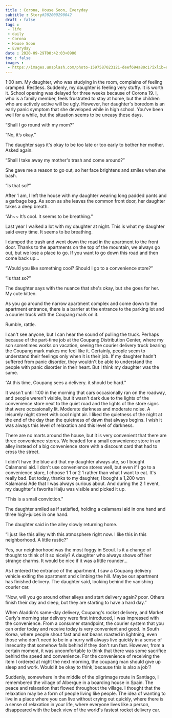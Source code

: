 ```yaml
---
title : Corona, House Soon, Everyday
subtitle : Story#202009290042
draft : false
tags :
 - life
 - daily
 - Corona
 - House Soon
 - Everyday
date : 2020-09-29T00:42:03+0900
toc : false
images : 
 - https://images.unsplash.com/photo-1597587023121-deef694a80c1?ixlib=rb-1.2.1&q=85&fm=jpg&crop=entropy&cs=srgb&ixid=eyJhcHBfaWQiOjE1NTU0OX0
---
```

1:00 am. My daughter, who was studying in the room, complains of feeling cramped. Restless. Suddenly, my daughter is feeling very stuffy. It is worth it. School opening was delayed for three weeks because of Corona 19. I, who is a family member, feels frustrated to stay at home, but the children who are actively active will be ugly. However, her daughter's boredom is an early panic symptom that she developed while in high school. You've been well for a while, but the situation seems to be uneasy these days.  

“Shall I go round with my mom?”  

“No, it’s okay.”  

The daughter says it's okay to be too late or too early to bother her mother. Asked again.  

“Shall I take away my mother's trash and come around?”  

She gave me a reason to go out, so her face brightens and smiles when she bash.  

“Is that so?”  

After 1 am, I left the house with my daughter wearing long padded pants and a garbage bag. As soon as she leaves the common front door, her daughter takes a deep breath.  

“Ah~~ It’s cool. It seems to be breathing.”  

Last year I walked a lot with my daughter at night. This is what my daughter said every time. It seems to be breathing.  

I dumped the trash and went down the road in the apartment to the front door. Thanks to the apartments on the top of the mountain, we always go out, but we lose a place to go. If you want to go down this road and then come back up...  

“Would you like something cool? Should I go to a convenience store?”  

“Is that so?”  

The daughter says with the nuance that she's okay, but she goes for her. My cute kitten.  

As you go around the narrow apartment complex and come down to the apartment entrance, there is a barrier at the entrance to the parking lot and a courier truck with the Coupang mark on it.  

Rumble, rattle.  

I can't see anyone, but I can hear the sound of pulling the truck. Perhaps because of the part-time job at the Coupang Distribution Center, where my son sometimes works on vacation, seeing the courier delivery truck bearing the Coupang mark makes me feel like it. Certainly, people seem to understand their feelings only when it is their job. If my daughter hadn't suffered from panic disorder, they wouldn't be able to understand the people with panic disorder in their heart. But I think my daughter was the same.  

“At this time, Coupang sees a delivery. it should be hard."  

It wasn't until 1:00 in the morning that cars occasionally ran on the roadway, and people weren't visible, but it wasn't dark due to the lights of the convenience store next to the quiet road and the lights of the store signs that were occasionally lit. Moderate darkness and moderate noise. A leisurely night street with cool night air. I liked the quietness of the night at the end of the day than the quietness of dawn that always begins. I wish it was always this level of relaxation and this level of darkness.  

There are no marts around the house, but it is very convenient that there are three convenience stores. We headed for a small convenience store in an alley instead of a big convenience store with a discount card that had to cross the street.  

I didn't have the blue aid that my daughter always ate, so I bought Calamansi aid. I don't use convenience stores well, but even if I go to a convenience store, I choose 1 1 or 2 1 rather than what I want to eat. It's really bad. But today, thanks to my daughter, I bought a 1,200 won Kalamansi Ade that I was always curious about. And during the 2 1 event, my daughter's favorite Haiju was visible and picked it up.  

“This is a small conviction.”  

The daughter smiled as if satisfied, holding a calamansi aid in one hand and three high-juices in one hand.  

The daughter said in the alley slowly returning home.  

“I just like this alley with this atmosphere right now. I like this in this neighborhood. A little rustic?”  

Yes, our neighborhood was the most foggy in Seoul. Is it a change of thought to think of it so nicely? A daughter who always shows off her strange charms. It would be nice if it was a little rounder...  

As I entered the entrance of the apartment, I saw a Coupang delivery vehicle exiting the apartment and climbing the hill. Maybe our apartment has finished delivery. The daughter said, looking behind the vanishing courier car.  

“Now, will you go around other alleys and start delivery again? poor. Others finish their day and sleep, but they are starting to have a hard day.”  

When Aladdin's same-day delivery, Coupang's rocket delivery, and Market Curly's morning star delivery were first introduced, I was impressed with the convenience. From a consumer standpoint, the courier system that you can order today and receive today is very convenient and good. In South Korea, where people shout fast and eat beans roasted in lightning, even those who don't need to be in a hurry will always live quickly in a sense of insecurity that somehow falls behind if they don't run fast. However, from a certain moment, it was uncomfortable to think that there was some sacrifice behind the speed and convenience. For the convenience of receiving the item I ordered at night the next morning, the coupang man should give up sleep and work. Would it be okay to think,'because this is also a job'?  

Suddenly, somewhere in the middle of the pilgrimage route in Santiago, I remembered the village of Albergue in a boarding house in Spain. The peace and relaxation that flowed throughout the village. I thought that the relaxation may be a form of people living like people. The idea of wanting to live in a place where you can live without crying out quickly, where there is a sense of relaxation in your life, where everyone lives like a person, disappeared with the back view of the world's fastest rocket delivery car.